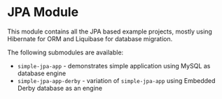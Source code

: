 # JPA Module

This module contains all the JPA based example projects, mostly using Hibernate for ORM and Liquibase for database migration. 

The following submodules are available:
 * `simple-jpa-app` - demonstrates simple application using MySQL as database engine
 * `simple-jpa-app-derby` - variation of `simple-jpa-app` using Embedded Derby database as an engine
